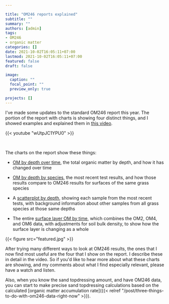 ```yaml
---

title: "OM246 reports explained"
subtitle: ""
summary: ""
authors: [admin]
tags: 
- OM246
- organic matter
categories: []
date: 2021-10-02T16:05:11+07:00
lastmod: 2021-10-02T16:05:11+07:00
featured: false
draft: false

image:
  caption: ""
  focal_point: ""
  preview_only: true

projects: []
---
```


I've made some updates to the standard OM246 report this year. The portion of the report with charts is showing four distinct things, and I showed examples and explained them in [this video](https://youtu.be/wUtpJC1YPU0).

{{< youtube "wUtpJC1YPU0" >}}

<br>

The charts on the report show these things:

* [OM by depth over time](https://www.youtube.com/watch?v=wUtpJC1YPU0&t=75s), the total organic matter by depth, and how it has changed over time

* [OM by depth by species](https://www.youtube.com/watch?v=wUtpJC1YPU0&t=726s), the most recent test results, and how those results compare to OM246 results for surfaces of the same grass species

* A [scatterplot by depth](https://www.youtube.com/watch?v=wUtpJC1YPU0&t=1173s), showing each sample from the most recent tests, with background information about other samples from all grass species at those same depths

* The entire [surface layer OM by time](https://www.youtube.com/watch?v=wUtpJC1YPU0&t=1406s), which combines the OM2, OM4, and OM6 data, with adjustments for soil bulk density, to show how the surface layer is changing as a whole

{{< figure src="featured.jpg" >}}

After trying many different ways to look at OM246 results, the ones that I now find most useful are the four that I show on the report. I describe these in detail in the video. So if you'd like to hear more about what these charts are showing, and my comments about what I find especially relevant, please have a watch and listen.

Also, when you know the sand topdressing amount, and have OM246 data, you can start to make precise sand topdressing calculations based on the calculated [organic matter accumulation rate]({{< relref "/post/three-things-to-do-with-om246-data-right-now" >}}).
